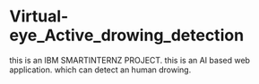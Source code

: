# Virtual-eye_Active_drowing_detection
this is an IBM SMARTINTERNZ PROJECT.
this is an AI based web application.
which can detect an human drowing.
